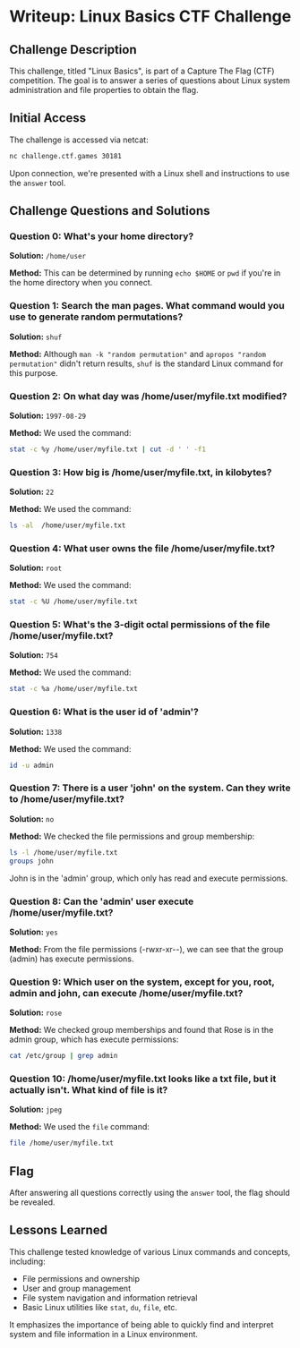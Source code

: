 # Writeup: Linux Basics CTF Challenge

## Challenge Description

This challenge, titled "Linux Basics", is part of a Capture The Flag (CTF) competition. The goal is to answer a series of questions about Linux system administration and file properties to obtain the flag.

## Initial Access

The challenge is accessed via netcat:

```bash
nc challenge.ctf.games 30181
```

Upon connection, we're presented with a Linux shell and instructions to use the `answer` tool.

## Challenge Questions and Solutions

### Question 0: What's your home directory?

**Solution:** `/home/user`

**Method:** This can be determined by running `echo $HOME` or `pwd` if you're in the home directory when you connect.

### Question 1: Search the man pages. What command would you use to generate random permutations?

**Solution:** `shuf`

**Method:** Although `man -k "random permutation"` and `apropos "random permutation"` didn't return results, `shuf` is the standard Linux command for this purpose.

### Question 2: On what day was /home/user/myfile.txt modified?

**Solution:** `1997-08-29`

**Method:** We used the command:
```bash
stat -c %y /home/user/myfile.txt | cut -d ' ' -f1
```

### Question 3: How big is /home/user/myfile.txt, in kilobytes?

**Solution:** `22`

**Method:** We used the command:
```bash
ls -al  /home/user/myfile.txt 
```

### Question 4: What user owns the file /home/user/myfile.txt?

**Solution:** `root`

**Method:** We used the command:
```bash
stat -c %U /home/user/myfile.txt
```

### Question 5: What's the 3-digit octal permissions of the file /home/user/myfile.txt?

**Solution:** `754`

**Method:** We used the command:
```bash
stat -c %a /home/user/myfile.txt
```

### Question 6: What is the user id of 'admin'?

**Solution:** `1338`

**Method:** We used the command:
```bash
id -u admin
```

### Question 7: There is a user 'john' on the system. Can they write to /home/user/myfile.txt?

**Solution:** `no`

**Method:** We checked the file permissions and group membership:
```bash
ls -l /home/user/myfile.txt
groups john
```
John is in the 'admin' group, which only has read and execute permissions.

### Question 8: Can the 'admin' user execute /home/user/myfile.txt?

**Solution:** `yes`

**Method:** From the file permissions (-rwxr-xr--), we can see that the group (admin) has execute permissions.

### Question 9: Which user on the system, except for you, root, admin and john, can execute /home/user/myfile.txt?

**Solution:** `rose`

**Method:** We checked group memberships and found that Rose is in the admin group, which has execute permissions:
```bash
cat /etc/group | grep admin
```

### Question 10: /home/user/myfile.txt looks like a txt file, but it actually isn't. What kind of file is it?

**Solution:** `jpeg`

**Method:** We used the `file` command:
```bash
file /home/user/myfile.txt
```

## Flag

After answering all questions correctly using the `answer` tool, the flag should be revealed.

## Lessons Learned

This challenge tested knowledge of various Linux commands and concepts, including:
- File permissions and ownership
- User and group management
- File system navigation and information retrieval
- Basic Linux utilities like `stat`, `du`, `file`, etc.

It emphasizes the importance of being able to quickly find and interpret system and file information in a Linux environment.
